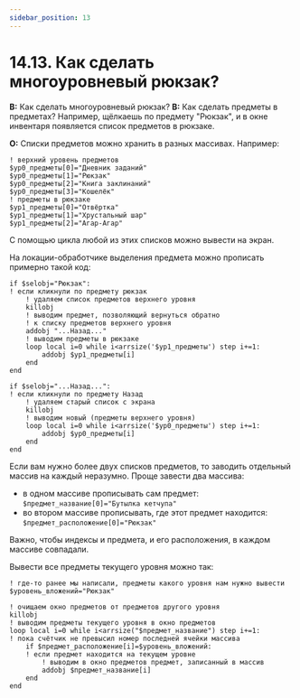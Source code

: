 ```yaml
---
sidebar_position: 13
---
```


# 14.13. Как сделать многоуровневый рюкзак?
<!-- [:faq_14_13] -->

**В:** Как сделать многоуровневый рюкзак?
**В:** Как сделать предметы в предметах?
Например, щёлкаешь по предмету "Рюкзак", и в окне инвентаря появляется список предметов в рюкзаке.

**О:**
Списки предметов можно хранить в разных массивах. Например:
```qsp
! верхний уровень предметов
$ур0_предметы[0]="Дневник заданий"
$ур0_предметы[1]="Рюкзак"
$ур0_предметы[2]="Книга заклинаний"
$ур0_предметы[3]="Кошелёк"
! предметы в рюкзаке
$ур1_предметы[0]="Отвёртка"
$ур1_предметы[1]="Хрустальный шар"
$ур1_предметы[2]="Агар-Агар"
```	
С помощью цикла любой из этих списков можно вывести на экран.

На локации-обработчике выделения предмета можно прописать примерно такой код:
```qsp
if $selobj="Рюкзак":
! если кликнули по предмету рюкзак
	! удаляем список предметов верхнего уровня
	killobj
	! выводим предмет, позволяющий вернуться обратно
	! к списку предметов верхнего уровня
	addobj "...Назад..."
	! выводим предметы в рюкзаке
	loop local i=0 while i<arrsize('$ур1_предметы') step i+=1:
		addobj $ур1_предметы[i]
	end
end

if $selobj="...Назад...":
! если кликнули по предмету Назад
	! удаляем старый список с экрана
	killobj
	! выводим новый (предметы верхнего уровня)
	loop local i=0 while i<arrsize('$ур0_предметы') step i+=1:
		addobj $ур0_предметы[i]
	end	
end
```
Если вам нужно более двух списков предметов, то заводить отдельный массив на каждый неразумно. Проще завести два массива:

* в одном массиве прописывать сам предмет: `$предмет_название[0]="Бутылка кетчупа"`
* во втором массиве прописывать, где этот предмет находится: `$предмет_расположение[0]="Рюкзак"`

Важно, чтобы индексы и предмета, и его расположения, в каждом массиве совпадали.

Вывести все предметы текущего уровня можно так:
```qsp
! где-то ранее мы написали, предметы какого уровня нам нужно вывести
$уровень_вложений="Рюкзак"
```
```qsp
! очищаем окно предметов от предметов другого уровня
killobj
! выводим предметы текущего уровня в окно предметов
loop local i=0 while i<arrsize("$предмет_название") step i+=1:
! пока счётчик не превысил номер последней ячейки массива
	if $предмет_расположение[i]=$уровень_вложений:
	! если предмет находится на текущем уровне
		! выводим в окно предметов предмет, записанный в массив
		addobj $предмет_название[i]
	end
end
```
